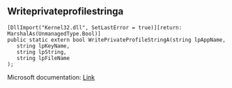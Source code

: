 ## Writeprivateprofilestringa

```
[DllImport("Kernel32.dll", SetLastError = true)][return: MarshalAs(UnmanagedType.Bool)]
public static extern bool WritePrivateProfileStringA(string lpAppName,
   string lpKeyName,
   string lpString,
   string lpFileName
);
```

Microsoft documentation: [Link](https://docs.microsoft.com/en-us/windows/win32/api/winbase/nf-winbase-writeprivateprofilestringw)
